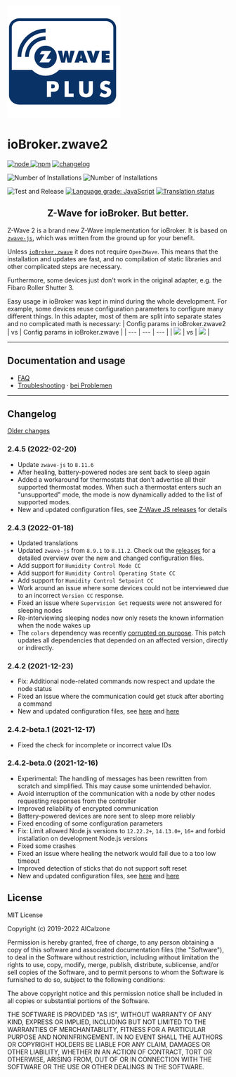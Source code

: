 ![Logo](admin/zwave2.svg)

# ioBroker.zwave2

[![node](https://img.shields.io/node/v/iobroker.zwave2.svg)
![npm](https://img.shields.io/npm/v/iobroker.zwave2.svg)](https://www.npmjs.com/package/iobroker.zwave2)
[![changelog](https://img.shields.io/badge/read-Changelog-informational)](CHANGELOG.md)

![Number of Installations](http://iobroker.live/badges/zwave2-installed.svg)
![Number of Installations](http://iobroker.live/badges/zwave2-stable.svg)

![Test and Release](https://github.com/AlCalzone/iobroker.zwave2/workflows/Test%20and%20Release/badge.svg)
[![Language grade: JavaScript](https://img.shields.io/lgtm/grade/javascript/g/AlCalzone/ioBroker.zwave2.svg?logo=lgtm&logoWidth=18)](https://lgtm.com/projects/g/AlCalzone/ioBroker.zwave2/context:javascript)
[![Translation status](https://weblate.iobroker.net/widgets/adapters/-/zwave2/svg-badge.svg)](https://weblate.iobroker.net/engage/adapters/?utm_source=widget)

<h2 align="center">Z-Wave for ioBroker. But better.</h3>

Z-Wave 2 is a brand new Z-Wave implementation for ioBroker. It is based on [`zwave-js`](https://github.com/AlCalzone/node-zwave-js), which was written from the ground up for your benefit.

Unless [`ioBroker.zwave`](https://github.com/ioBroker/ioBroker.zwave/) it does not require `OpenZWave`. This means that the installation and updates are fast, and no compilation of static libraries and other complicated steps are necessary.

Furthermore, some devices just don't work in the original adapter, e.g. the Fibaro Roller Shutter 3.

Easy usage in ioBroker was kept in mind during the whole development. For example, some devices reuse configuration parameters to configure many different things. In this adapter, most of them are split into separate states and no complicated math is necessary:
| Config params in ioBroker.zwave2 | vs | Config params in ioBroker.zwave |
| --- | --- | --- |
| ![](docs/de/images/config-params.png) | vs | ![](docs/de/images/config-params-legacy.png) |

---

## Documentation and usage
* [FAQ](docs/en/FAQ.md)
* [Troubleshooting](docs/en/troubleshooting.md) · [bei Problemen](docs/de/bei-problemen.md)

---

## Changelog
[Older changes](CHANGELOG_OLD.md)
<!--
	Placeholder for next versions:
	### __WORK IN PROGRESS__
-->
### 2.4.5 (2022-02-20)
* Update `zwave-js` to `8.11.6`
* After healing, battery-powered nodes are sent back to sleep again
* Added a workaround for thermostats that don't advertise all their supported thermostat modes. When such a thermostat enters such an "unsupported" mode, the mode is now dynamically added to the list of supported modes.
* New and updated configuration files, see [Z-Wave JS releases](https://github.com/zwave-js/node-zwave-js/releases) for details

### 2.4.3 (2022-01-18)
* Updated translations
* Updated `zwave-js` from `8.9.1` to `8.11.2`. Check out the [releases](https://github.com/zwave-js/node-zwave-js/releases) for a detailed overview over the new and changed configuration files.
* Add support for `Humidity Control Mode CC`
* Add support for `Humidity Control Operating State CC`
* Add support for `Humidity Control Setpoint CC`
* Work around an issue where some devices could not be interviewed due to an incorrect `Version CC` response.
* Fixed an issue where `Supervision Get` requests were not answered for sleeping nodes
* Re-interviewing sleeping nodes now only resets the known information when the node wakes up
* The `colors` dependency was recently [corrupted on purpose](https://www.theverge.com/2022/1/9/22874949/developer-corrupts-open-source-libraries-projects-affected). This patch updates all dependencies that depended on an affected version, directly or indirectly.

### 2.4.2 (2021-12-23)
* Fix: Additional node-related commands now respect and update the node status
* Fixed an issue where the communication could get stuck after aborting a command
* New and updated configuration files, see [here](https://github.com/zwave-js/node-zwave-js/releases/tag/v8.9.0) and [here](https://github.com/zwave-js/node-zwave-js/releases/tag/v8.9.1)

### 2.4.2-beta.1 (2021-12-17)
* Fixed the check for incomplete or incorrect value IDs

### 2.4.2-beta.0 (2021-12-16)
* Experimental: The handling of messages has been rewritten from scratch and simplified. This may cause some unintended behavior.
* Avoid interruption of the communication with a node by other nodes requesting responses from the controller
* Improved reliability of encrypted communication
* Battery-powered devices are nore sent to sleep more reliably
* Fixed encoding of some configuration parameters
* Fix: Limit allowed Node.js versions to `12.22.2+`, `14.13.0+`, `16+` and forbid installation on development Node.js versions
* Fixed some crashes
* Fixed an issue where healing the network would fail due to a too low timeout
* Improved detection of sticks that do not support soft reset
* New and updated configuration files, see [here](https://github.com/zwave-js/node-zwave-js/releases/tag/v8.8.0) and [here](https://github.com/zwave-js/node-zwave-js/releases/tag/v8.9.0-beta.3)

## License

MIT License

Copyright (c) 2019-2022 AlCalzone

Permission is hereby granted, free of charge, to any person obtaining a copy
of this software and associated documentation files (the "Software"), to deal
in the Software without restriction, including without limitation the rights
to use, copy, modify, merge, publish, distribute, sublicense, and/or sell
copies of the Software, and to permit persons to whom the Software is
furnished to do so, subject to the following conditions:

The above copyright notice and this permission notice shall be included in all
copies or substantial portions of the Software.

THE SOFTWARE IS PROVIDED "AS IS", WITHOUT WARRANTY OF ANY KIND, EXPRESS OR
IMPLIED, INCLUDING BUT NOT LIMITED TO THE WARRANTIES OF MERCHANTABILITY,
FITNESS FOR A PARTICULAR PURPOSE AND NONINFRINGEMENT. IN NO EVENT SHALL THE
AUTHORS OR COPYRIGHT HOLDERS BE LIABLE FOR ANY CLAIM, DAMAGES OR OTHER
LIABILITY, WHETHER IN AN ACTION OF CONTRACT, TORT OR OTHERWISE, ARISING FROM,
OUT OF OR IN CONNECTION WITH THE SOFTWARE OR THE USE OR OTHER DEALINGS IN THE
SOFTWARE.
